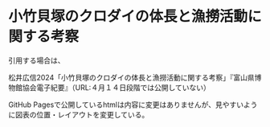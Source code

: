 # 小竹貝塚のクロダイの体長と漁撈活動に関する考察
引用する場合は、

松井広信2024「小竹貝塚のクロダイの体長と漁撈活動に関する考察」『富山県博物館協会電子紀要』（URL:４月１４日段階では公開していない）

GitHub Pagesで公開しているhtmlは内容に変更はありませんが、見やすいように図表の位置・レイアウトを変更している。
